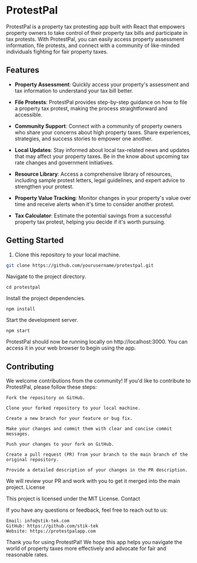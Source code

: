 # ProtestPal

ProtestPal is a property tax protesting app built with React that empowers property owners to take control of their property tax bills and participate in tax protests. With ProtestPal, you can easily access property assessment information, file protests, and connect with a community of like-minded individuals fighting for fair property taxes.

## Features

- **Property Assessment**: Quickly access your property's assessment and tax information to understand your tax bill better.

- **File Protests**: ProtestPal provides step-by-step guidance on how to file a property tax protest, making the process straightforward and accessible.

- **Community Support**: Connect with a community of property owners who share your concerns about high property taxes. Share experiences, strategies, and success stories to empower one another.

- **Local Updates**: Stay informed about local tax-related news and updates that may affect your property taxes. Be in the know about upcoming tax rate changes and government initiatives.

- **Resource Library**: Access a comprehensive library of resources, including sample protest letters, legal guidelines, and expert advice to strengthen your protest.

- **Property Value Tracking**: Monitor changes in your property's value over time and receive alerts when it's time to consider another protest.

- **Tax Calculator**: Estimate the potential savings from a successful property tax protest, helping you decide if it's worth pursuing.

## Getting Started

1. Clone this repository to your local machine.

```bash
git clone https://github.com/yourusername/protestpal.git
```
Navigate to the project directory.
```
cd protestpal
```
Install the project dependencies.
```
npm install
```
Start the development server.
```
npm start
```

ProtestPal should now be running locally on http://localhost:3000. You can access it in your web browser to begin using the app.

## Contributing

We welcome contributions from the community! If you'd like to contribute to ProtestPal, please follow these steps:

    Fork the repository on GitHub.

    Clone your forked repository to your local machine.

    Create a new branch for your feature or bug fix.

    Make your changes and commit them with clear and concise commit messages.

    Push your changes to your fork on GitHub.

    Create a pull request (PR) from your branch to the main branch of the original repository.

    Provide a detailed description of your changes in the PR description.

We will review your PR and work with you to get it merged into the main project.
License

This project is licensed under the MIT License.
Contact

If you have any questions or feedback, feel free to reach out to us:

    Email: info@stik-tek.com
    GitHub: https://github.com/stik-tek
    Website: https://protestpalapp.com

Thank you for using ProtestPal! We hope this app helps you navigate the world of property taxes more effectively and advocate for fair and reasonable rates.